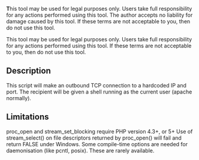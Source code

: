 <b>T</b>his tool may be used for legal purposes only.  Users take full responsibility 
for any actions performed using this tool.  The author accepts no liability
for damage caused by this tool.  If these terms are not acceptable to you, then
do not use this tool.

This tool may be used for legal purposes only.  Users take full responsibility
for any actions performed using this tool.  If these terms are not acceptable to
you, then do not use this tool.

## Description

This script will make an outbound TCP connection to a hardcoded IP and port.
The recipient will be given a shell running as the current user (apache normally).

## Limitations

proc_open and stream_set_blocking require PHP version 4.3+, or 5+
Use of stream_select() on file descriptors returned by proc_open() will fail and return FALSE under Windows.
Some compile-time options are needed for daemonisation (like pcntl, posix).  These are rarely available.
